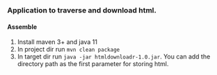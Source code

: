 ### Application to traverse and download html.

#### Assemble

1. Install maven 3+ and java 11
2. In project dir run `mvn clean package`
3. In target dir run `java -jar htmldownloadr-1.0.jar`. You can add the directory path as the first parameter for
   storing html.